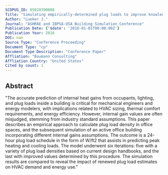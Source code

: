 ```yaml
---
SCOPUS_ID: 85028390008
Title: "Simulating empirically-determined plug loads to improve knowledge of design loads and assess building performance improvement opportunities"
Author: "Lueker J."
Journal: "ASHRAE and IBPSA-USA Building Simulation Conference"
Publication Date: {'$date': '2016-01-01T00:00:00Z'}
Publication Year: 2016
DOI: nan
Source Type: "Conference Proceeding"
Document Type: "cp"
Document Type Description: "Conference Paper"
Affliation: "Baumann Consulting"
Affliation Country: "United States"
Cited by count: 1
---
```


## Abstract
"The accurate prediction of internal heat gains from occupants, lighting, and plug loads inside a building is critical for mechanical engineers and energy modelers, with implications related to HVAC sizing, thermal comfort requirements, and energy efficiency. However, internal gain values are often misjudged, stemming from industry standard assumptions. This paper describes an empirical approach to calculate plug load density in office spaces, and the subsequent simulation of an active office building incorporating different internal gains assumptions. The outcome is a 24-hour plug load schedule in the form of W/ft2 that assists in predicting peak heating and cooling loads. The model underwent six iterations: five with a variety of plug load densities based on current design handbooks, and the last with improved values determined by this procedure. The simulation results are compared to reveal the impact of renewed plug load estimates on HVAC demand and energy use."
